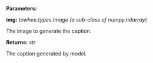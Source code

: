 **Parameters:**

**img:** *towhee.types.Image (a sub-class of numpy.ndarray)*

The image to generate the caption.

**Returns:** *str*

The caption generated by model.

